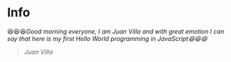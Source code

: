 # Info
:satisfied::satisfied::satisfied:*Good morning everyone, I am Juan Villa and with great emotion I can say that here is my first Hello World programming in JavaScript:satisfied::satisfied::satisfied:*
> *Juan Villa*